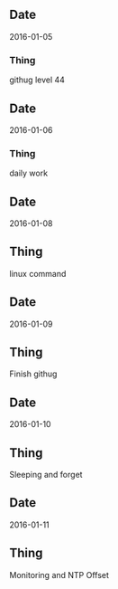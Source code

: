 ## Date
2016-01-05
### Thing
githug level 44

## Date
2016-01-06
### Thing
daily work

## Date
2016-01-08
## Thing
linux command

## Date
2016-01-09
## Thing 
Finish githug

## Date
2016-01-10
## Thing 
Sleeping and forget

## Date
2016-01-11
## Thing 
Monitoring and NTP Offset



